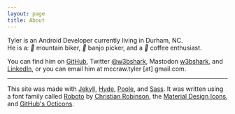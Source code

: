 ```yaml
---
layout: page
title: About
---
```


<!-- <img class="profile-img" src="https://pbs.twimg.com/profile_images/702861934941462528/enYaw9aM.jpg">
<br /> -->
Tyler is an Android Developer currently living in Durham, NC.  
   He is a: <i class="material-icons md-18">&#xE52F;</i> mountain biker, <i class="material-icons md-18">&#xE405;</i> banjo picker, and a <i class="material-icons md-18">&#xE544;</i> coffee enthusiast.

You can find him on [GitHub](https://github.com/TylerMcCraw), Twitter [@w3bshark](https://twitter.com/w3bshark), Mastodon <a rel="me" href="https://androiddev.social/@w3bshark">w3bshark</a>, and [LinkedIn](https://www.linkedin.com/in/tylermccraw), or you can email him at mccraw.tyler [at] gmail.com.

------

This site was made with [Jekyll](http://jekyllrb.com), [Hyde](http://hyde.getpoole.com), [Poole](http://getpoole.com), and [Sass](http://sass-lang.com/).
It was written using a font family called [Roboto](https://www.google.com/fonts/specimen/Roboto) by [Christian Robinson](https://twitter.com/cr64), the [Material Design Icons](http://google.github.io/material-design-icons/), and [GitHub's Octicons](https://octicons.github.com/).
